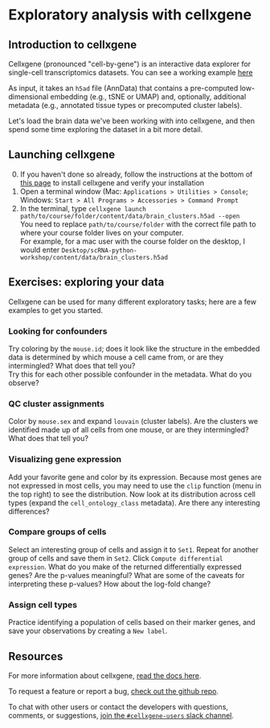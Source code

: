 # Exploratory analysis with cellxgene

## Introduction to cellxgene

Cellxgene (pronounced "cell-by-gene") is an interactive data explorer for single-cell transcriptomics datasets. You can see a working example [here](https://www.kidneycellatlas.org/fetal-kidney-immune.)

As input, it takes an `h5ad` file (AnnData) that contains a pre-computed low-dimensional embedding (e.g., tSNE or UMAP) and, optionally, additional metadata (e.g., annotated tissue types or precomputed cluster labels).

Let's load the brain data we've been working with into cellxgene, and then spend some time exploring the dataset in a bit more detail.

## Launching cellxgene

0. If you haven't done so already, follow the instructions at the bottom of [this page](https://chanzuckerberg.github.io/scRNA-python-workshop/intro/setup.html) to install cellxgene and verify your installation
1. Open a terminal window (Mac: `Applications > Utilities > Console`; Windows: `Start > All Programs > Accessories > Command Prompt`
1. In the terminal, type `cellxgene launch path/to/course/folder/content/data/brain_clusters.h5ad --open`  
   You need to replace `path/to/course/folder` with the correct file path to where your course folder lives on your computer.  
   For example, for a mac user with the course folder on the desktop, I would enter `Desktop/scRNA-python-workshop/content/data/brain_clusters.h5ad`

## Exercises: exploring your data

Cellxgene can be used for many different exploratory tasks; here are a few examples to get you started.

### Looking for confounders

Try coloring by the `mouse.id`; does it look like the structure in the embedded data is determined by which mouse a cell came from, or are they intermingled? What does that tell you?  
Try this for each other possible confounder in the metadata. What do you observe?

### QC cluster assignments

Color by `mouse.sex` and expand `louvain` (cluster labels). Are the clusters we identified made up of all cells from one mouse, or are they intermingled? What does that tell you?

### Visualizing gene expression

Add your favorite gene and color by its expression. Because most genes are not expressed in most cells, you may need to use the `clip` function (menu in the top right) to see the distribution.
Now look at its distribution across cell types (expand the `cell_ontology_class` metadata). Are there any interesting differences?

### Compare groups of cells

Select an interesting group of cells and assign it to `Set1`. Repeat for another group of cells and save them in `Set2`. Click `Compute differential expression`. What do you make of the returned differentially expressed genes? Are the p-values meaningful? What are some of the caveats for interpreting these p-values? How about the log-fold change?

### Assign cell types

Practice identifying a population of cells based on their marker genes, and save your observations by creating a `New label`.

## Resources

For more information about cellxgene, [read the docs here](https://chanzuckerberg.github.io/cellxgene/).

To request a feature or report a bug, [check out the github repo](https://github.com/chanzuckerberg/cellxgene/issues).

To chat with other users or contact the developers with questions, comments, or suggestions, [join the `#cellxgene-users` slack channel](https://join-cellxgene-users.herokuapp.com/).
